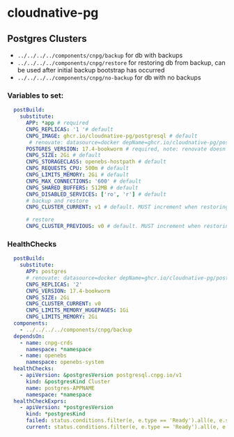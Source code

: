 # cloudnative-pg

## Postgres Clusters

- `../../../../components/cnpg/backup` for db with backups
- `../../../../components/cnpg/restore` for restoring db from backup, can be used after initial backup bootstrap has occurred
- `../../../../components/cnpg/no-backup` for db with no backups

### Variables to set:

```yaml
  postBuild:
    substitute:
      APP: *app # required
      CNPG_REPLICAS: '1 '# default
      CNPG_IMAGE: ghcr.io/cloudnative-pg/postgresql # default
       # renovate: datasource=docker depName=ghcr.io/cloudnative-pg/postgresql
      POSTGRES_VERSION: 17.4-bookworm # required, note: renovate doesn't support sha hashes here
      CNPG_SIZE: 2Gi # default
      CNPG_STORAGECLASS: openebs-hostpath # default
      CNPG_REQUESTS_CPU: 500m # default
      CNPG_LIMITS_MEMORY: 2Gi # default
      CNPG_MAX_CONNECTIONS: '600' # default
      CNPG_SHARED_BUFFERS: 512MB # default
      CNPG_DISABLED_SERVICES: ['ro', 'r'] # default
      # backup and restore
      CNPG_CLUSTER_CURRENT: v1 # default. MUST increment when restoring cluster!

      # restore
      CNPG_CLUSTER_PREVIOUS: v0 # default. MUST increment when restoring cluster!
```


### HealthChecks

```yaml
  postBuild:
    substitute:
      APP: postgres
      # renovate: datasource=docker depName=ghcr.io/cloudnative-pg/postgresql
      CNPG_REPLICAS: '2'
      CNPG_VERSION: 17.4-bookworm
      CNPG_SIZE: 2Gi
      CNPG_CLUSTER_CURRENT: v0
      CNPG_LIMITS_MEMORY_HUGEPAGES: 1Gi
      CNPG_LIMITS_MEMORY: 2Gi
  components:
    - ../../../../components/cnpg/backup
  dependsOn:
    - name: cnpg-crds
      namespace: *namespace
    - name: openebs
      namespace: openebs-system
  healthChecks:
    - apiVersion: &postgresVersion postgresql.cnpg.io/v1
      kind: &postgresKind Cluster
      name: postgres-APPNAME
      namespace: *namespace
  healthCheckExprs:
    - apiVersion: *postgresVersion
      kind: *postgresKind
      failed: status.conditions.filter(e, e.type == 'Ready').all(e, e.status == 'False')
      current: status.conditions.filter(e, e.type == 'Ready').all(e, e.status == 'True')
```

